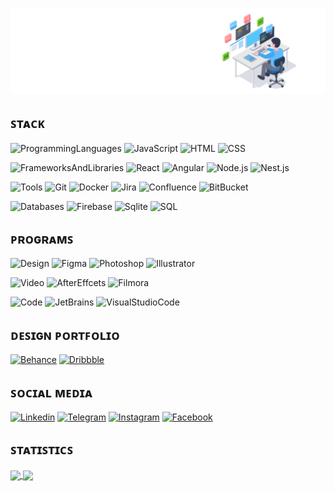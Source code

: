 ![Image](GIF/Banner_GitHub.gif)

## ꜱᴛᴀᴄᴋ

![ProgrammingLanguages](https://img.shields.io/badge/%F0%9F%96%A5%EF%B8%8F%20Programming%20languages%3A-1E3A8A?style=for-the-badge&logo=Java)
![JavaScript](https://img.shields.io/badge/JavaScript-FCFCFC?style=for-the-badge&logo=JavaScript)
![HTML](https://img.shields.io/badge/HTML-FCFCFC?style=for-the-badge&logo=html5)
![CSS](https://img.shields.io/badge/CSS-FCFCFC?style=for-the-badge&logo=css3&logoColor=264DE4)

![FrameworksAndLibraries](https://img.shields.io/badge/%F0%9F%93%9A%20Frameworks%20and%20libraries:-2A58B6?style=for-the-badge)
![React](https://img.shields.io/badge/React-FCFCFC?style=for-the-badge&logo=react)
![Angular](https://img.shields.io/badge/Angular-FCFCFC?style=for-the-badge&logo=angular&logoColor=ED1D24)
![Node.js](https://img.shields.io/badge/Node.js-FCFCFC?style=for-the-badge&logo=nodedotjs)
![Nest.js](https://img.shields.io/badge/Nest.js-FCFCFC?style=for-the-badge&logo=nestjs&logoColor=E0234E)

![Tools](https://img.shields.io/badge/%E2%9A%99%EF%B8%8F%20Tools%20and%20Systems%3A-3B82F6?style=for-the-badge)
![Git](https://img.shields.io/badge/Git-FCFCFC?style=for-the-badge&logo=git)
![Docker](https://img.shields.io/badge/Docker-FCFCFC?style=for-the-badge&logo=docker)
![Jira](https://img.shields.io/badge/jira-FCFCFC?style=for-the-badge&logo=jira&logoColor=0052CC)
![Confluence](https://img.shields.io/badge/Confluence-FCFCFC?style=for-the-badge&logo=confluence&logoColor=0052CC)
![BitBucket](https://img.shields.io/badge/Bitbucket-FCFCFC?style=for-the-badge&logo=bitbucket&logoColor=0052CC)


![Databases](https://img.shields.io/badge/%F0%9F%97%84%EF%B8%8F%20Databases%3A-4D97F1?style=for-the-badge)
![Firebase](https://img.shields.io/badge/firebase-FCFCFC?style=for-the-badge&logo=firebase&logoColor=%23DD2C00)
![Sqlite](https://img.shields.io/badge/sqlite-FCFCFC?style=for-the-badge&logo=sqlite&logoColor=5294E2)
![SQL](https://img.shields.io/badge/SQL-FCFCFC?style=for-the-badge&logo=datagrip&logoColor=%23000000)

## ᴘʀᴏɢʀᴀᴍꜱ
![Design](https://img.shields.io/badge/%F0%9F%8E%A8%20Design%3A-60A5FA?style=for-the-badge)
![Figma](https://img.shields.io/badge/Figma-FCFCFC?style=for-the-badge&logo=figma)
![Photoshop](https://img.shields.io/badge/Photoshop-FCFCFC?style=for-the-badge&logo=phpstorm&logoColor=%232259FF)
![Illustrator](https://img.shields.io/badge/illustrator-FCFCFC?style=for-the-badge&logo=pointy&logoColor=%23FF4D00)

![Video](https://img.shields.io/badge/%F0%9F%8E%AC%20Video%3A-6FA8F4?style=for-the-badge)
![AfterEffcets](https://img.shields.io/badge/AfterEffects-FCFCFC?style=for-the-badge&logo=e&logoColor=%234B275F)
![Filmora](https://img.shields.io/badge/Filmora-FCFCFC?style=for-the-badge&logo=wondersharefilmora&logoColor=%2307273D)

![Code](https://img.shields.io/badge/%E2%8C%A8%EF%B8%8F%20code%3A-7BB9F4?style=for-the-badge)
![JetBrains](https://img.shields.io/badge/JetBrains-FCFCFC?style=for-the-badge&logo=jetbrains&logoColor=000)
![VisualStudioCode](https://img.shields.io/badge/VS%20Code-FCFCFC?style=for-the-badge&logo=lintcode)

## ᴅᴇꜱɪɢɴ ᴘᴏʀᴛꜰᴏʟɪᴏ
[![Behance](https://img.shields.io/badge/behance-FCFCFC?style=for-the-badge&logo=behance&logoColor=0057FF)](https://www.behance.net/akineyshen)
[![Dribbble](https://img.shields.io/badge/dribbble-FCFCFC?style=for-the-badge&logo=dribbble)](https://dribbble.com/Akineyshen)


## ꜱᴏᴄɪᴀʟ ᴍᴇᴅɪᴀ
[![Linkedin](https://img.shields.io/badge/Linkedin-FCFCFC?style=for-the-badge&logo=invision&logoColor=015E94)](https://www.linkedin.com/in/akineyshen/)
[![Telegram](https://img.shields.io/badge/telegram-FCFCFC?style=for-the-badge&logo=telegram)](https://t.me/Akineyshen)
[![Instagram](https://img.shields.io/badge/Instagram-FCFCFC?style=for-the-badge&logo=instagram&logoColor=FF3366)](https://www.instagram.com/aki.neyshen/)
[![Facebook](https://img.shields.io/badge/facebook-FCFCFC?style=for-the-badge&logo=facebook&logoColor=0056A1)](https://www.facebook.com/akineyshen)


## ꜱᴛᴀᴛɪꜱᴛɪᴄꜱ
<a href="https://github.com/anuraghazra/github-readme-stats">
  <img height=200 align="center" src="https://github-readme-stats.vercel.app/api?username=Akineyshen&show_icons=true&card_width=450"/>
</a>
<a href="https://github.com/anuraghazra/convoychat">
  <img height=200 align="center" src="https://github-readme-stats.vercel.app/api/top-langs?username=Akineyshen&hide=C,Makefile&layout=compact&langs_count=8&card_width=400" />
</a>



